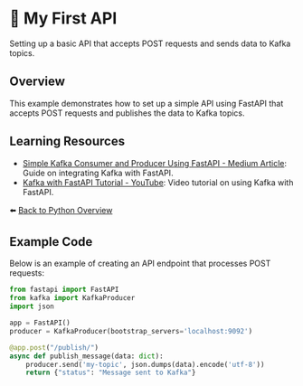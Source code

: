 # 🐍 My First API

Setting up a basic API that accepts POST requests and sends data to Kafka topics.

## Overview
This example demonstrates how to set up a simple API using FastAPI that accepts POST requests and publishes the data to Kafka topics.

## Learning Resources

- [Simple Kafka Consumer and Producer Using FastAPI - Medium Article](https://lemoncode21.medium.com/simple-kafka-consumer-and-producer-using-fastapi-be1b55deea2): Guide on integrating Kafka with FastAPI.
- [Kafka with FastAPI Tutorial - YouTube](https://www.youtube.com/watch?v=l5NOe3jTEso): Video tutorial on using Kafka with FastAPI.

⬅️ [Back to Python Overview](../../README.md#-python-for-data-engineering)


## Example Code
Below is an example of creating an API endpoint that processes POST requests:

```python
from fastapi import FastAPI
from kafka import KafkaProducer
import json

app = FastAPI()
producer = KafkaProducer(bootstrap_servers='localhost:9092')

@app.post("/publish/")
async def publish_message(data: dict):
    producer.send('my-topic', json.dumps(data).encode('utf-8'))
    return {"status": "Message sent to Kafka"}
